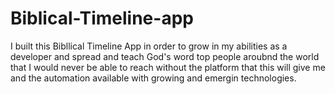 # Biblical-Timeline-app

I built this Bibllical Timeline App in order to grow in my abilities as a developer and spread and teach God's word 
top people aroubnd the world that I would never be able to reach without the platform that this will give me and the 
automation available with growing and emergin technologies. 